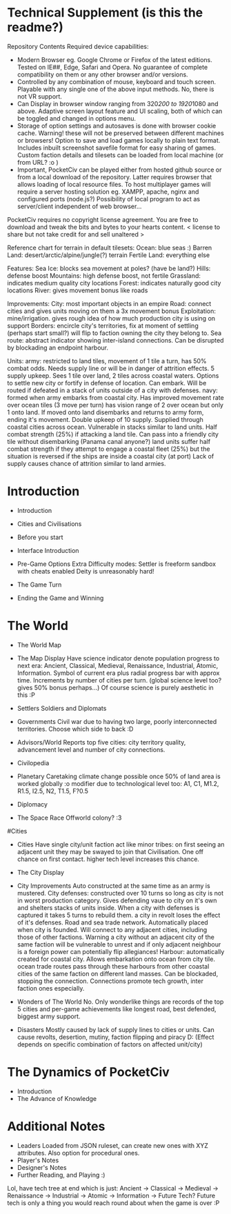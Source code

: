 # Technical Supplement (is this the readme?)
Repository Contents
Required device capabilities:
* Modern Browser eg. Google Chrome or Firefox of the latest editions.
Tested on IE##, Edge, Safari and Opera. No guarantee of complete compatibility on them or any other browser and/or versions.
* Controlled by any combination of mouse, keyboard and touch screen. Playable with any single one of the above input methods. No, there is not VR support.
* Can Display in browser window ranging from 320*200 to 1920*1080 and above. Adaptive screen layout feature and UI scaling, both of which can be toggled and changed in options menu.
* Storage of option settings and autosaves is done with browser cookie cache. Warning! these will not be preserved between different machines or browsers! Option to save and load games locally to plain text format. Includes inbuilt screenshot savefile format for easy sharing of games. Custom faction details and tilesets can be loaded from local machine (or from URL? :o )
* Important, PocketCiv can be played either from hosted github source or from a local download of the repository. Latter requires browser that allows loading of local resource files. To host multiplayer games will require a server hosting solution eg. XAMPP, apache, nginx and configured ports (node.js?) Possibility of local program to act as server/client independent of web browser...

PocketCiv requires no copyright license agreement. You are free to download and tweak the bits and bytes to your hearts content. < license to share but not take credit for and sell unaltered >

Reference chart for terrain in default tilesets:
Ocean: blue seas :)
Barren Land: desert/arctic/alpine/jungle(?) terrain
Fertile Land: everything else

Features:
Sea Ice: blocks sea movement at poles? (have be land?)
Hills: defense boost
Mountains: high defense boost, not fertile
Grassland: indicates medium quality city locations
Forest: indicates naturally good city locations
River: gives movement bonus like roads

Improvements:
City: most important objects in an empire
Road: connect cities and gives units moving on them a 3x movement bonus
Exploitation: mine/irrigation. gives rough idea of how much production city is using on support
Borders: encircle city's territories, fix at moment of settling (perhaps start small?) will flip to faction owning the city they belong to.
Sea route: abstract indicator showing inter-island connections. Can be disrupted by blockading an endpoint harbour.

Units:
army: restricted to land tiles, movement of 1 tile a turn, has 50% combat odds. Needs supply line or will be in danger of attrition effects. 5 supply upkeep. Sees 1 tile over land, 2 tiles across coastal waters. Options to settle new city or fortify in defense of location. Can embark. Will be routed if defeated in a stack of units outside of a city with defenses.
navy: formed when army embarks from coastal city. Has improved movement rate over ocean tiles (3 move per turn) has vision range of 2 over ocean but only 1 onto land. If moved onto land disembarks and returns to army form, ending it's movement. Double upkeep of 10 supply. Supplied through coastal cities across ocean. Vulnerable in stacks similar to land units. Half combat strength (25%) if attacking a land tile. Can pass into a friendly city tile without disembarking (Panama canal anyone?) land units suffer half combat strength if they attempt to engage a coastal fleet (25%) but the situation is reversed if the ships are inside a coastal city (at port) Lack of supply causes chance of attrition similar to land armies.

# Introduction
* Introduction
* Cities and Civilisations
* Before you start
* Interface Introduction
* Pre-Game Options
Extra Difficulty modes:
Settler is freeform sandbox with cheats enabled
Deity is unreasonably hard!

* The Game Turn
* Ending the Game and Winning

# The World
* The World Map
* The Map Display
Have science indicator denote population progress to next era:
Ancient, Classical, Medieval, Renaissance, Industrial, Atomic, Information.
Symbol of current era plus radial progress bar with approx time.
Increments by number of cities per turn. (global science level too? gives 50% bonus perhaps...) Of course science is purely aesthetic in this :P
* Settlers Soldiers and Diplomats

* Governments
Civil war due to having two large, poorly interconnected territories. Choose which side to back :D
* Advisors/World Reports
top five cities: city territory quality, advancement level and number of city connections.
* Civilopedia
* Planetary Caretaking
climate change possible once 50% of land area is worked globally :o modifier due to technological level too: A1, C1, M1.2, R1.5, I2.5, N2, T1.5, F?0.5
* Diplomacy
* The Space Race
Offworld colony? :3

#Cities
* Cities
Have single city/unit faction act like minor tribes: on first seeing an adjacent unit they may be swayed to join that Civilisation. One off chance on first contact. higher tech level increases this chance.

* The City Display
* City Improvements
Auto constructed at the same time as an army is mustered.
City defenses: constructed over 10 turns so long as city is not in worst production category. Gives defending vaue to city on it's own and shelters stacks of units inside. When a city with defenses is captured it takes 5 turns to rebuild them. a city in revolt loses the effect of it's defenses.
Road and sea trade network. Automatically placed when city is founded. Will connect to any adjacent cities, including those of other factions. Warning a city without an adjacent city of the same faction will be vulnerable to unrest and if only adjacent neighbour is a foreign power can potentially flip allegiances!
Harbour: automatically created for coastal city. Allows embarkation onto ocean from city tile. ocean trade routes pass through these harbours from other coastal cities of the same faction on different land masses. Can be blockaded, stopping the connection.
Connections promote tech growth, inter faction ones especially.

* Wonders of The World
No. Only wonderlike things are records of the top 5 cities and per-game achievements like longest road, best defended, biggest army support.

* Disasters
Mostly caused by lack of supply lines to cities or units. Can cause revolts, desertion, mutiny, faction flipping and piracy D: (Effect depends on specific combination of factors on affected unit/city)

# The Dynamics of PocketCiv
* Introduction
* The Advance of Knowledge

# Additional Notes
* Leaders
Loaded from JSON ruleset, can create new ones with XYZ attributes. Also option for procedural ones.
* Player's Notes
* Designer's Notes
* Further Reading, and Playing :)

Lol, have tech tree at end which is just:
Ancient -> Classical -> Medieval -> Renaissance -> Industrial -> Atomic -> Information -> Future Tech?
Future tech is only a thing you would reach round about when the game is over :P